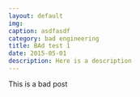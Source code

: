 ```yaml
---
layout: default
img: 
caption: asdfasdf
category: bad engineering
title: BAd test 1
date: 2015-05-01
description: Here is a description
---
```


This is a bad post
